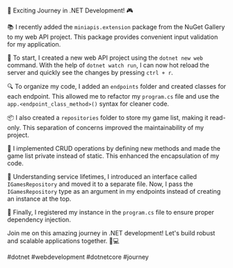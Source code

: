 🚀 Exciting Journey in .NET Development! 🎮

📚 I recently added the `miniapis.extension` package from the NuGet Gallery to my web API project. This package provides convenient input validation for my application.

🔧 To start, I created a new web API project using the `dotnet new web` command. With the help of `dotnet watch run`, I can now hot reload the server and quickly see the changes by pressing `ctrl + r`.

🔍 To organize my code, I added an `endpoints` folder and created classes for each endpoint. This allowed me to refactor my `program.cs` file and use the `app.<endpoint_class_method>()` syntax for cleaner code.

📦 I also created a `repositories` folder to store my game list, making it read-only. This separation of concerns improved the maintainability of my project.

🔧 I implemented CRUD operations by defining new methods and made the game list private instead of static. This enhanced the encapsulation of my code.

🌟 Understanding service lifetimes, I introduced an interface called `IGamesRepository` and moved it to a separate file. Now, I pass the `IGamesRepository` type as an argument in my endpoints instead of creating an instance at the top.

🔌 Finally, I registered my instance in the `program.cs` file to ensure proper dependency injection.

Join me on this amazing journey in .NET development! Let's build robust and scalable applications together. 🚀💻

#dotnet #webdevelopment #dotnetcore #journey
